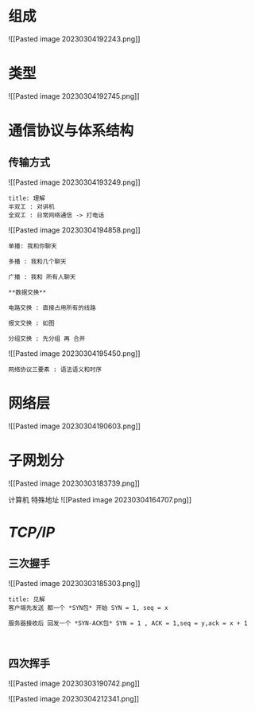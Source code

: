 
# 组成

![[Pasted image 20230304192243.png]]

# 类型

![[Pasted image 20230304192745.png]]

# 通信协议与体系结构

## 传输方式

![[Pasted image 20230304193249.png]]

```ad-note
title: 理解
半双工 : 对讲机
全双工 : 日常网络通信 -> 打电话

```

![[Pasted image 20230304194858.png]]


```ad-note
单播: 我和你聊天

多播 : 我和几个聊天

广播 : 我和 所有人聊天

**数据交换**

电路交换 : 直接占用所有的线路

报文交换 : 如图

分组交换 : 先分组 再 合并

```

![[Pasted image 20230304195450.png]]
```ad-note
网络协议三要素 : 语法语义和时序

```


# 网络层


![[Pasted image 20230304190603.png]]

# 子网划分

![[Pasted image 20230303183739.png]]

计算机 特殊地址 
![[Pasted image 20230304164707.png]]
# *TCP/IP*

## 三次握手

![[Pasted image 20230303185303.png]]

```ad-note
title: 见解
客户端先发送 都一个 *SYN包* 开始 SYN = 1, seq = x

服务器接收后 回发一个 *SYN-ACK包* SYN = 1 , ACK = 1,seq = y,ack = x + 1



```

## 四次挥手

![[Pasted image 20230303190742.png]]

![[Pasted image 20230304212341.png]]